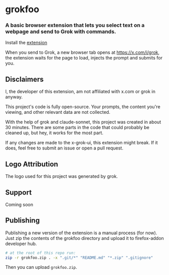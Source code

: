 # grokfoo

### A basic browser extension that lets you select text on a webpage and send to Grok with commands.

Install the [extension](https://addons.mozilla.org/en-US/firefox/addon/grok-foo/)

When you send to Grok, a new browser tab opens at https://x.com/i/grok, the extension waits for the page to load, injects the prompt
and submits for you.

## Disclaimers

I, the developer of this extension, am not affiliated with x.com or grok in anyway.

This project's code is fully open-source. Your prompts, the content you're viewing, and other relevant data are not collected.

With the help of grok and claude-sonnet, this project was created in about 30 minutes. There are some parts in the code
that could probably be cleaned up, but hey, it works for the most part.

If any changes are made to the x-grok-ui, this extension might break. If it does, feel free to submit an issue or open a pull request.

## Logo Attribution

The logo used for this project was generated by grok.

## Support

Coming soon

## Publishing

Publishing a new version of the extension is a manual process (for now).
Just zip the contents of the grokfoo directory and upload it to firefox-addon developer hub.

```bash
# at the root of this repo run:
zip -r grokfoo.zip . -x ".git/*" "README.md" "*.zip" ".gitignore"
```

Then you can upload `grokfoo.zip`.
